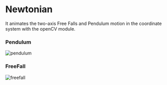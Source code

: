 # Newtonian

It animates the two-axis Free Falls and Pendulum motion in the coordinate system with the openCV module.

### Pendulum
![pendulum](https://github.com/FurkanLiman/Newtonian/assets/71287062/c026e9f0-cd40-45be-adfb-783347c275ba)

### FreeFall
![freefall](https://github.com/FurkanLiman/Newtonian/assets/71287062/44aee2d1-4a21-4b19-9ccd-99fb2f02c660)
